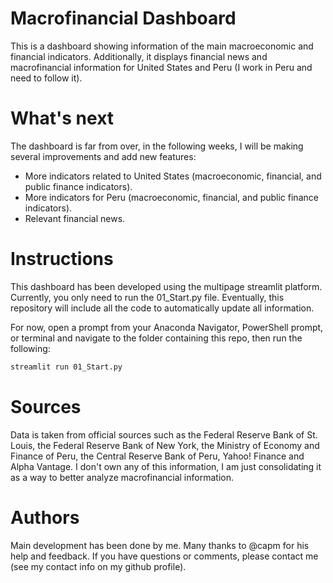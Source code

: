 # Macrofinancial Dashboard

This is a dashboard showing information of the main macroeconomic and financial indicators. Additionally, it displays financial news and macrofinancial information for United States and Peru (I work in Peru and need to follow it).

# What's next

The dashboard is far from over, in the following weeks, I will be making several improvements and add new features:

- More indicators related to United States (macroeconomic, financial, and public finance indicators).
- More indicators for Peru (macroeconomic, financial, and public finance indicators).
- Relevant financial news.

# Instructions
This dashboard has been developed using the multipage streamlit platform. Currently, you only need to run the 01_Start.py file. Eventually, this repository will include all the code to automatically update all information.

For now, open a prompt from your Anaconda Navigator, PowerShell prompt, or terminal and navigate to the folder containing this repo, then run the following:

```bash
streamlit run 01_Start.py
```

# Sources
Data is taken from official sources such as the Federal Reserve Bank of St. Louis, the Federal Reserve Bank of New York, the Ministry of Economy and Finance of Peru, the Central Reserve Bank of Peru, Yahoo! Finance and Alpha Vantage. I don't own any of this information, I am just consolidating it as a way to better analyze macrofinancial information.

# Authors
Main development has been done by me. Many thanks to @capm for his help and feedback. If you have questions or comments, please contact me (see my contact info on my github profile).
